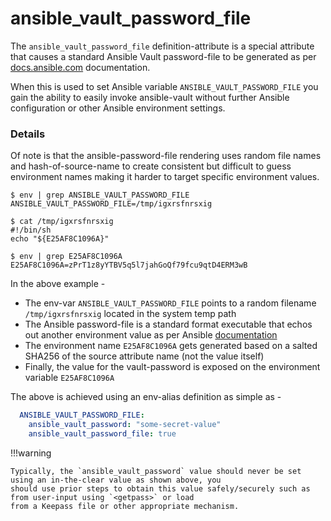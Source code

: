 # ansible_vault_password_file

The `ansible_vault_password_file` definition-attribute is a special attribute that causes a standard Ansible Vault 
password-file to be generated as per [docs.ansible.com](https://docs.ansible.com/ansible/latest/reference_appendices/config.html#envvar-ANSIBLE_VAULT_PASSWORD_FILE) documentation.

When this is used to set Ansible variable `ANSIBLE_VAULT_PASSWORD_FILE` you gain the ability to easily invoke
ansible-vault without further Ansible configuration or other Ansible environment settings.

### Details

Of note is that the ansible-password-file rendering uses random file names and hash-of-source-name to create consistent 
but difficult to guess environment names making it harder to target specific environment values. 

```commandline
$ env | grep ANSIBLE_VAULT_PASSWORD_FILE
ANSIBLE_VAULT_PASSWORD_FILE=/tmp/igxrsfnrsxig

$ cat /tmp/igxrsfnrsxig
#!/bin/sh
echo "${E25AF8C1096A}"

$ env | grep E25AF8C1096A 
E25AF8C1096A=zPrT1z8yYTBV5q5l7jahGoQf79fcu9qtD4ERM3wB
```

In the above example -

* The env-var `ANSIBLE_VAULT_PASSWORD_FILE` points to a random filename `/tmp/igxrsfnrsxig` located in the system temp path
* The Ansible password-file is a standard format executable that echos out another environment value as per Ansible [documentation](https://docs.ansible.com/ansible/latest/reference_appendices/config.html#envvar-ANSIBLE_VAULT_PASSWORD_FILE)
* The environment name `E25AF8C1096A` gets generated based on a salted SHA256 of the source attribute name (not the value itself)
* Finally, the value for the vault-password is exposed on the environment variable `E25AF8C1096A`  

The above is achieved using an env-alias definition as simple as -
```yaml
  ANSIBLE_VAULT_PASSWORD_FILE:
    ansible_vault_password: "some-secret-value"
    ansible_vault_password_file: true
```

!!!warning

    Typically, the `ansible_vault_password` value should never be set using an in-the-clear value as shown above, you 
    should use prior steps to obtain this value safely/securely such as from user-input using `<getpass>` or load 
    from a Keepass file or other appropriate mechanism.
